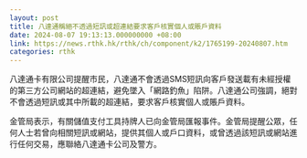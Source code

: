 ```yaml
---
layout: post
title: 八達通稱絕不透過短訊或超連結要求客戶核實個人或賬戶資料
date: 2024-08-07 19:13:13.000000000 +08:00
link: https://news.rthk.hk/rthk/ch/component/k2/1765199-20240807.htm
categories: rthk
---
```


八達通卡有限公司提醒市民，八達通不會透過SMS短訊向客戶發送載有未經授權的第三方公司網站的超連結，避免墜入「網路釣魚」陷阱。八達通公司強調，絕對不會透過短訊或其中所載的超連結，要求客戶核實個人或賬戶資料。

金管局表示，有關儲值支付工具持牌人已向金管局匯報事件。金管局提醒公眾，任何人士若曾向相關短訊或網站，提供其個人或戶口資料，或曾透過該短訊或網站進行任何交易，應聯絡八達通卡公司及警方。
